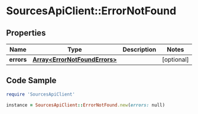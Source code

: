# SourcesApiClient::ErrorNotFound

## Properties

Name | Type | Description | Notes
------------ | ------------- | ------------- | -------------
**errors** | [**Array&lt;ErrorNotFoundErrors&gt;**](ErrorNotFoundErrors.md) |  | [optional] 

## Code Sample

```ruby
require 'SourcesApiClient'

instance = SourcesApiClient::ErrorNotFound.new(errors: null)
```


